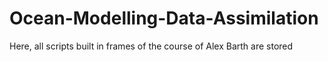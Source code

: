 # Ocean-Modelling-Data-Assimilation
Here, all scripts built in frames of the course of Alex Barth are stored


